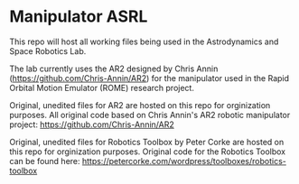 # Manipulator ASRL

This repo will host all working files being used in the Astrodynamics and Space Robotics Lab.

The lab currently uses the AR2 designed by Chris Annin (https://github.com/Chris-Annin/AR2) for the manipulator used in the Rapid Orbital Motion Emulator (ROME) research project.

Original, unedited files for AR2 are hosted on this repo for orginization purposes.
All original code based on Chris Annin's AR2 robotic manipulator project: https://github.com/Chris-Annin/AR2

Original, unedited files for Robotics Toolbox by Peter Corke are hosted on this repo for orginization purposes.
Original code for the Robotics Toolbox can be found here: https://petercorke.com/wordpress/toolboxes/robotics-toolbox
